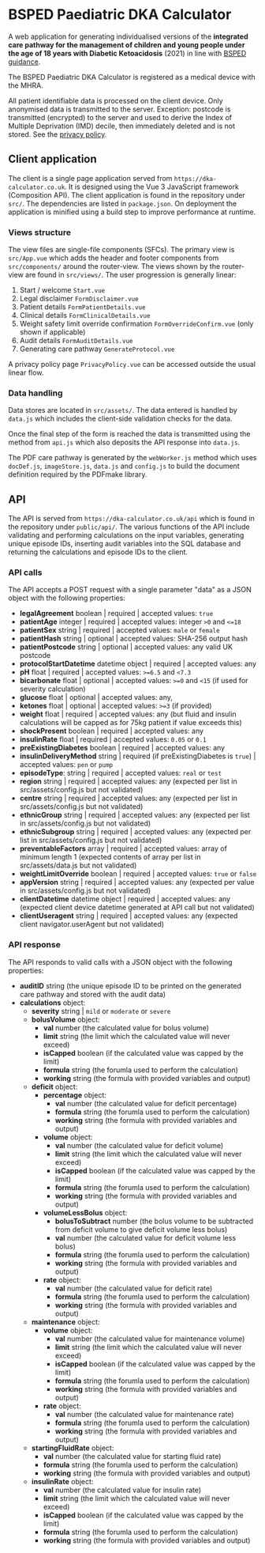 # BSPED Paediatric DKA Calculator

A web application for generating individualised versions of the **integrated care pathway for the management of children and young people under the age of 18 years with Diabetic Ketoacidosis** (2021) in line with [BSPED guidance](https://www.bsped.org.uk/clinical-resources/bsped-dka-guidelines/).

The BSPED Paediatric DKA Calculator is registered as a medical device with the MHRA.

All patient identifiable data is processed on the client device. Only anonymised data is transmitted to the server. Exception: postcode is transmitted (encrypted) to the server and used to derive the Index of Multiple Deprivation (IMD) decile, then immediately deleted and is not stored. See the [privacy policy](https://dka-calculator.co.uk/privacy-policy).

## Client application

The client is a single page application served from `https://dka-calculator.co.uk`. It is designed using the Vue 3 JavaScript framework (Composition API). The client application is found in the repository under `src/`. The dependencies are listed in `package.json`. On deployment the application is minified using a build step to improve performance at runtime.

### Views structure

The view files are single-file components (SFCs). The primary view is `src/App.vue` which adds the header and footer components from `src/components/` around the router-view. The views shown by the router-view are found in `src/views/`. The user progression is generally linear:

1. Start / welcome `Start.vue`
2. Legal disclaimer `FormDisclaimer.vue`
3. Patient details `FormPatientDetails.vue`
4. Clinical details `FormClinicalDetails.vue`
5. Weight safety limit override confirmation `FormOverrideConfirm.vue` (only shown if applicable)
6. Audit details `FormAuditDetails.vue`
7. Generating care pathway `GenerateProtocol.vue`

A privacy policy page `PrivacyPolicy.vue` can be accessed outside the usual linear flow.

### Data handling

Data stores are located in `src/assets/`. The data entered is handled by `data.js` which includes the client-side validation checks for the data.

Once the final step of the form is reached the data is transmitted using the method from `api.js` which also deposits the API response into `data.js`.

The PDF care pathway is generated by the `webWorker.js` method which uses `docDef.js`, `imageStore.js`, `data.js` and `config.js` to build the document definition required by the PDFmake library.

## API

The API is served from `https://dka-calculator.co.uk/api` which is found in the repository under `public/api/`. The various functions of the API include validating and performing calculations on the input variables, generating unique episode IDs, inserting audit variables into the SQL database and returning the calculations and episode IDs to the client.

### API calls

The API accepts a POST request with a single parameter "data" as a JSON object with the following properties:

- **legalAgreement** boolean | required | accepted values: `true`
- **patientAge** integer | required | accepted values: integer `>0` and `<=18`
- **patientSex** string | required | accepted values: `male` or `female`
- **patientHash** string | optional | accepted values: SHA-256 output hash
- **patientPostcode** string | optional | accepted values: any valid UK postcode
- **protocolStartDatetime** datetime object | required | accepted values: any
- **pH** float | required | accepted values: `>=6.5` and `<7.3`
- **bicarbonate** float | optional | accepted values: `>=0` and `<15` (if used for severity calculation)
- **glucose** float | optional | accepted values: any,
- **ketones** float | optional | accepted values: `>=3` (if provided)
- **weight** float | required | accepted values: any (but fluid and insulin calculations will be capped as for 75kg patient if value exceeds this)
- **shockPresent** boolean | required | accepted values: any
- **insulinRate** float | required | accepted values: `0.05` or `0.1`
- **preExistingDiabetes** boolean | required | accepted values: any
- **insulinDeliveryMethod** string | required (if preExistingDiabetes is `true`) | accepted values: `pen` or `pump`
- **episodeType**: string | required | accepted values: `real` or `test`
- **region** string | required | accepted values: any (expected per list in src/assets/config.js but not validated)
- **centre** string | required | accepted values: any (expected per list in src/assets/config.js but not validated)
- **ethnicGroup** string | required | accepted values: any (expected per list in src/assets/config.js but not validated)
- **ethnicSubgroup** string | required | accepted values: any (expected per list in src/assets/config.js but not validated)
- **preventableFactors** array | required | accepted values: array of minimum length 1 (expected contents of array per list in src/assets/data.js but not validated)
- **weightLimitOverride** boolean | required | accepted values: `true` or `false`
- **appVersion** string | required | accepted values: any (expected per value in src/assets/config.js but not validated)
- **clientDatetime** datetime object | required | accepted values: any (expected client device datetime generated at API call but not validated)
- **clientUseragent** string | required | accepted values: any (expected client navigator.userAgent but not validated)

### API response

The API responds to valid calls with a JSON object with the following properties:

- **auditID** string (the unique episode ID to be printed on the generated care pathway and stored with the audit data)
- **calculations** object:
  - **severity** string | `mild` or `moderate` or `severe`
  - **bolusVolume** object:
    - **val** number (the calculated value for bolus volume)
    - **limit** string (the limit which the calculated value will never exceed)
    - **isCapped** boolean (if the calculated value was capped by the limit)
    - **formula** string (the forumla used to perform the calculation)
    - **working** string (the formula with provided variables and output)
  - **deficit** object:
    - **percentage** object:
      - **val** number (the calculated value for deficit percentage)
      - **formula** string (the forumla used to perform the calculation)
      - **working** string (the formula with provided variables and output)
    - **volume** object:
      - **val** number (the calculated value for deficit volume)
      - **limit** string (the limit which the calculated value will never exceed)
      - **isCapped** boolean (if the calculated value was capped by the limit)
      - **formula** string (the forumla used to perform the calculation)
      - **working** string (the formula with provided variables and output)
    - **volumeLessBolus** object:
      - **bolusToSubtract** number (the bolus volume to be subtracted from deficit volume to give deficit volume less bolus)
      - **val** number (the calculated value for deficit volume less bolus)
      - **formula** string (the forumla used to perform the calculation)
      - **working** string (the formula with provided variables and output)
    - **rate** object:
      - **val** number (the calculated value for deficit rate)
      - **formula** string (the forumla used to perform the calculation)
      - **working** string (the formula with provided variables and output)
  - **maintenance** object:
    - **volume** object:
      - **val** number (the calculated value for maintenance volume)
      - **limit** string (the limit which the calculated value will never exceed)
      - **isCapped** boolean (if the calculated value was capped by the limit)
      - **formula** string (the forumla used to perform the calculation)
      - **working** string (the formula with provided variables and output)
    - **rate** object:
      - **val** number (the calculated value for maintenance rate)
      - **formula** string (the forumla used to perform the calculation)
      - **working** string (the formula with provided variables and output)
  - **startingFluidRate** object:
    - **val** number (the calculated value for starting fluid rate)
    - **formula** string (the forumla used to perform the calculation)
    - **working** string (the formula with provided variables and output)
  - **insulinRate** object:
    - **val** number (the calculated value for insulin rate)
    - **limit** string (the limit which the calculated value will never exceed)
    - **isCapped** boolean (if the calculated value was capped by the limit)
    - **formula** string (the forumla used to perform the calculation)
    - **working** string (the formula with provided variables and output)
